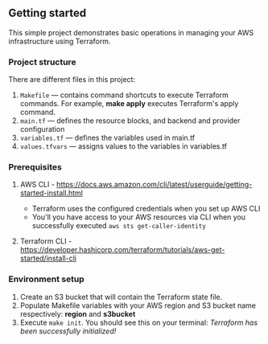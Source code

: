 ## Getting started
This simple project demonstrates basic operations in managing your AWS infrastructure using Terraform.

### Project structure
There are different files in this project:

1. `Makefile` — contains command shortcuts to execute Terraform commands. For example, **make apply** executes Terraform's apply command.
2. `main.tf` — defines the resource blocks, and backend and provider configuration
3. `variables.tf` — defines the variables used in main.tf
4. `values.tfvars` — assigns values to the variables in variables.tf

### Prerequisites
1. AWS CLI - https://docs.aws.amazon.com/cli/latest/userguide/getting-started-install.html
    
    * Terraform uses the configured credentials when you set up AWS CLI
    * You'll you have access to your AWS resources via CLI when you successfully executed `aws sts get-caller-identity`

2. Terraform CLI - https://developer.hashicorp.com/terraform/tutorials/aws-get-started/install-cli

### Environment setup
1. Create an S3 bucket that will contain the Terraform state file.
2. Populate Makefile variables with your AWS region and S3 bucket name respectively: **region** and **s3bucket**
3. Execute `make init`. You should see this on your terminal: *Terraform has been successfully initialized!*